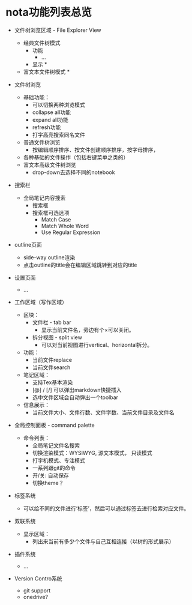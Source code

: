 
# nota功能列表总览
* 文件树浏览区域 - File Explorer View
	* 经典文件树模式
		* 功能
			* ...
		* 显示
			* 
	* 富文本文件树模式
		* 

* 文件树浏览
  * 基础功能：
    * 可以切换两种浏览模式
    * collapse all功能
    * expand all功能
    * refresh功能
    * 打字高亮搜索同名文件
  * 普通文件树浏览
    * 按编辑顺序排序、按文件创建顺序排序，按字母排序，
  * 各种基础的文件操作（包括右键菜单之类的）
  * 富文本高级文件树浏览
    * drop-down去选择不同的notebook
* 搜索栏
  * 全局笔记内容搜索
	  * 搜索框
	  * 搜索框可选选项
		  * Match Case
		  * Match Whole Word
		  * Use Regular Expression
* outline页面
  * side-way outline渲染
  * 点击outline的title会在编辑区域跳转到对应的title
* 设置页面
  * ...
* 工作区域（写作区域）
  * 区块：
    * 文件栏 - tab bar
      * 显示当前文件名，旁边有个×可以关闭。
    * 拆分视图 - split view
      * 可以对当前视图进行vertical、horizontal拆分。
  * 功能：
    * 当前文件replace
    * 当前文件search
  * 笔记区域：
    * 支持Tex基本渲染
    * [@] / [/] 可以弹出markdown快捷插入
    * 选中文件区域会自动弹出一个toolbar
  * 信息展示：
    * 当前文件大小、文件行数、文件字数、当前文件目录及文件名
* 全局控制面板 - command palette
  * 命令列表：
    * 全局笔记文件名搜索
    * 切换渲染模式：WYSIWYG, 源文本模式， 只读模式
    * 打字机模式、专注模式
    * 一系列跟git的命令
    * 开/关: 自动保存
    * 切换theme？
* 标签系统
  * 可以给不同的文件进行‘标签’，然后可以通过标签去进行检索对应文件。
* 双联系统
  * 显示区域：
    * 列出来当前有多少个文件与自己互相连接（以树的形式展示）
* 插件系统
  * ...
* Version Contro系统
  * git support
  * onedrive?